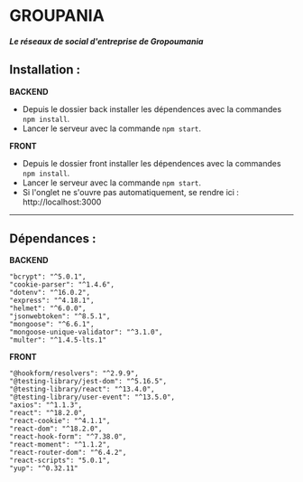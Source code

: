 # GROUPANIA
##### _Le réseaux de social d'entreprise de Gropoumania_

## **Installation** :

**BACKEND**

* Depuis le dossier back installer les dépendences avec la commandes `npm install`.
* Lancer le serveur avec la commande `npm start`.


**FRONT**

* Depuis le dossier front installer les dépendences avec la commandes `npm install`.
* Lancer le serveur avec la commande `npm start`.
* Si l'onglet ne s'ouvre pas automatiquement, se rendre ici : http://localhost:3000

***

## **Dépendances** :

**BACKEND**

```
"bcrypt": "^5.0.1",
"cookie-parser": "^1.4.6",
"dotenv": "^16.0.2",
"express": "^4.18.1",
"helmet": "^6.0.0",
"jsonwebtoken": "^8.5.1",
"mongoose": "^6.6.1",
"mongoose-unique-validator": "^3.1.0",
"multer": "^1.4.5-lts.1"
```

**FRONT**

```
"@hookform/resolvers": "^2.9.9",
"@testing-library/jest-dom": "^5.16.5",
"@testing-library/react": "^13.4.0",
"@testing-library/user-event": "^13.5.0",
"axios": "^1.1.3",
"react": "^18.2.0",
"react-cookie": "^4.1.1",
"react-dom": "^18.2.0",
"react-hook-form": "^7.38.0",
"react-moment": "^1.1.2",
"react-router-dom": "^6.4.2",
"react-scripts": "5.0.1",
"yup": "^0.32.11"
```
